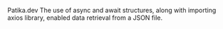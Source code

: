 Patika.dev 
The use of async and await structures, along with importing axios library, enabled data retrieval from a JSON file.
